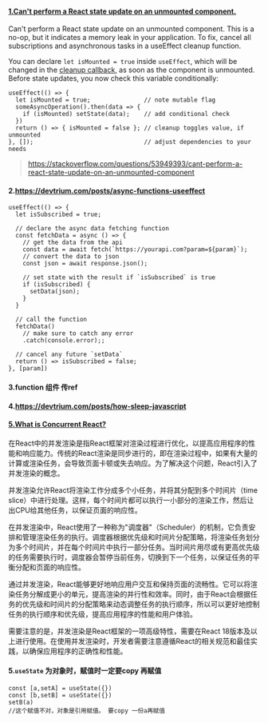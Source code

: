 

#### [1.Can't perform a React state update on an unmounted component.](https://stackoverflow.com/questions/53949393/cant-perform-a-react-state-update-on-an-unmounted-component) 

Can't perform a React state update on an unmounted component. This is a no-op, but it indicates a memory leak in your application. To fix, cancel all subscriptions and asynchronous tasks in a useEffect cleanup function.

You can declare `let isMounted = true` inside `useEffect`, which will be changed in the [cleanup callback](https://reactjs.org/docs/hooks-effect.html#effects-with-cleanup), as soon as the component is unmounted. Before state updates, you now check this variable conditionally:

```
useEffect(() => {
  let isMounted = true;               // note mutable flag
  someAsyncOperation().then(data => {
    if (isMounted) setState(data);    // add conditional check
  })
  return () => { isMounted = false }; // cleanup toggles value, if unmounted
}, []);                               // adjust dependencies to your needs
```

> https://stackoverflow.com/questions/53949393/cant-perform-a-react-state-update-on-an-unmounted-component

#### 2.https://devtrium.com/posts/async-functions-useeffect

```react
useEffect(() => {
  let isSubscribed = true;

  // declare the async data fetching function
  const fetchData = async () => {
    // get the data from the api
    const data = await fetch(`https://yourapi.com?param=${param}`);
    // convert the data to json
    const json = await response.json();

    // set state with the result if `isSubscribed` is true
    if (isSubscribed) {
      setData(json);
    }
  }

  // call the function
  fetchData()
    // make sure to catch any error
    .catch(console.error);;

  // cancel any future `setData`
  return () => isSubscribed = false;
}, [param])
```



#### 3.function 组件 传ref

#### 4.https://devtrium.com/posts/how-sleep-javascript

#### [5.What is Concurrent React?](https://react.dev/blog/2022/03/29/react-v18#what-is-concurrent-react)

在React中的并发渲染是指React框架对渲染过程进行优化，以提高应用程序的性能和响应能力。传统的React渲染是同步进行的，即在渲染过程中，如果有大量的计算或渲染任务，会导致页面卡顿或失去响应。为了解决这个问题，React引入了并发渲染的概念。

并发渲染允许React将渲染工作分成多个小任务，并将其分配到多个时间片（time slice）中进行处理。这样，每个时间片都可以执行一小部分的渲染工作，然后让出CPU给其他任务，以保证页面的响应性。

在并发渲染中，React使用了一种称为"调度器"（Scheduler）的机制，它负责安排和管理渲染任务的执行。调度器根据优先级和时间片分配策略，将渲染任务划分为多个时间片，并在每个时间片中执行一部分任务。当时间片用尽或有更高优先级的任务需要执行时，调度器会暂停当前任务，切换到下一个任务，以保证任务的平衡分配和页面的响应性。

通过并发渲染，React能够更好地响应用户交互和保持页面的流畅性。它可以将渲染任务分解成更小的单元，提高渲染的并行性和效率。同时，由于React会根据任务的优先级和时间片的分配策略来动态调整任务的执行顺序，所以可以更好地控制任务的执行顺序和优先级，提高应用程序的性能和用户体验。

需要注意的是，并发渲染是React框架的一项高级特性，需要在React 18版本及以上进行使用。在使用并发渲染时，开发者需要注意遵循React的相关规范和最佳实践，以确保应用程序的正确性和性能。

#### 5.`useState` 为对象时，赋值时一定要copy 再赋值

```react
const [a,setA] = useState({})
const [b,setB] = useState({})
setB(a)
//这个赋值不对，对象是引用赋值。 要copy 一份a再赋值
```


